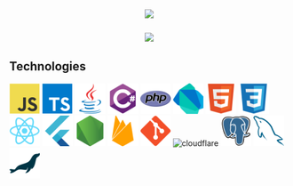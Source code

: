 
<h1 align="center">

<a href="https://github.com/okalyptos">
<img src="https://readme-typing-svg.herokuapp.com/?lines=Okalyptos+&font=Pacifico&center=true&width=650&height=120&color=ff7f50&vCenter=true&size=34%22" />
</a>

</h1>

<p align="center">
  
<a href="https://github.com/okalyptos"> 
<img src="https://readme-typing-svg.herokuapp.com/?lines=In+the+depths+of+my+hidden+laboratory%2C;+I%27m+cooking+up+an+enigmatic+concoction;+that+defies+explanation.&font=Pacifico&center=true&width=650&height=120&color=58a6ff&vCenter=true&size=34%22" />
</a>
  
</p>

<h2 align="left">Technologies</h2>
<p align="left"> 
  <!-- Programming Languages -->
  <img src="https://github.com/devicons/devicon/blob/master/icons/javascript/javascript-original.svg" title="JavaScript" alt="javascript" width="55" height="55" />
  <img src="https://github.com/devicons/devicon/blob/master/icons/typescript/typescript-original.svg" title="TypeScript" alt="typescript" width="55" height="55" />
  <img src="https://github.com/devicons/devicon/blob/master/icons/java/java-original.svg" title="Java" alt="java" width="55" height="55" />
  <img src="https://github.com/devicons/devicon/blob/master/icons/csharp/csharp-original.svg" title="C#" alt="csharp" width="55" height="55" />
  <img src="https://github.com/devicons/devicon/blob/master/icons/php/php-original.svg" title="PHP" alt="php" width="55" height="55" />
  <img src="https://github.com/devicons/devicon/blob/master/icons/dart/dart-original.svg" title="Dart" alt="dart" width="55" height="55" />

  <!-- Web Technologies -->
  <img src="https://github.com/devicons/devicon/blob/master/icons/html5/html5-original.svg" title="HTML5" alt="html5" width="55" height="55" />
  <img src="https://github.com/devicons/devicon/blob/master/icons/css3/css3-original.svg" title="CSS3" alt="css3" width="55" height="55" />

  <!-- Frameworks -->
  <img src="https://github.com/devicons/devicon/blob/master/icons/react/react-original.svg" title="React" alt="react" width="55" height="55" />
  <img src="https://github.com/devicons/devicon/blob/master/icons/flutter/flutter-original.svg" title="Flutter" alt="flutter" width="55" height="55" />

  <!-- Other Technologies -->
  <img src="https://github.com/devicons/devicon/blob/master/icons/nodejs/nodejs-original.svg" title="Node.js" alt="nodejs" width="55" height="55" />
  <img src="https://github.com/devicons/devicon/blob/master/icons/firebase/firebase-plain.svg" title="Firebase" alt="firebase" width="55" height="55" />
  <img src="https://github.com/devicons/devicon/blob/master/icons/git/git-original.svg" title="Git" alt="git" width="55" height="55" />
  <img src="https://www.cloudflare.com/favicon.ico" title="Cloudflare CDN & Tunneling" alt="cloudflare" width="55" height="55" />
  <img src="https://github.com/devicons/devicon/blob/master/icons/postgresql/postgresql-original.svg" title="PostgreSQL" alt="postgresql" width="55" height="55" />
  <img src="https://github.com/devicons/devicon/blob/master/icons/mysql/mysql-original.svg" title="MySQL" alt="mysql" width="55" height="55" />
  <img src="https://github.com/devicons/devicon/blob/master/icons/mariadb/mariadb-original.svg" title="MariaDB" alt="mariadb" width="55" height="55" />
</p>



  
